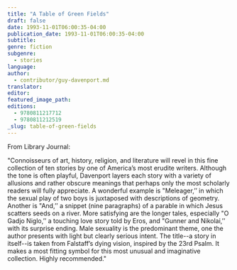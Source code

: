 ```yaml
---
title: "A Table of Green Fields"
draft: false
date: 1993-11-01T06:00:35-04:00
publication_date: 1993-11-01T06:00:35-04:00
subtitle:
genre: fiction
subgenre:
  - stories
language:
author:
  - contributor/guy-davenport.md
translator:
editor:
featured_image_path:
editions:
  - 9780811217712
  - 9780811212519
_slug: table-of-green-fields
---
```


From Library Journal:

"Connoisseurs of art, history, religion, and literature will revel in this fine collection of ten stories by one of America’s most erudite writers. Although the tone is often playful, Davenport layers each story with a variety of allusions and rather obscure meanings that perhaps only the most scholarly readers will fully appreciate. A wonderful example is "Meleager,’’ in which the sexual play of two boys is juxtaposed with descriptions of geometry. Another is "And,’’ a snippet (nine paragraphs) of a parable in which Jesus scatters seeds on a river. More satisfying are the longer tales, especially "O Gadjo Niglo,’’ a touching love story told by Eros, and "Gunner and Nikolai,’’ with its surprise ending. Male sexuality is the predominant theme, one the author presents with light but clearly serious intent. The title--a story in itself--is taken from Falstaff’s dying vision, inspired by the 23rd Psalm. It makes a most fitting symbol for this most unusual and imaginative collection. Highly recommended."


